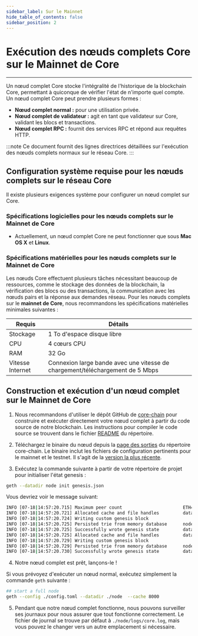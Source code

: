 ```yaml
---
sidebar_label: Sur le Mainnet
hide_table_of_contents: false
sidebar_position: 2
---
```


# Exécution des nœuds complets Core sur le Mainnet de Core

---

Un nœud complet Core stocke l'intégralité de l'historique de la blockchain Core, permettant à quiconque de vérifier l'état de n'importe quel compte. Un nœud complet Core peut prendre plusieurs formes :

- **Nœud complet normal :** pour une utilisation privée.
- **Nœud complet de validateur :** agit en tant que validateur sur Core, validant les blocs et transactions.
- **Nœud complet RPC :** fournit des services RPC et répond aux requêtes HTTP.

:::note
Ce document fournit des lignes directrices détaillées sur l'exécution des nœuds complets normaux sur le réseau Core.
:::

## Configuration système requise pour les nœuds complets sur le réseau Core

Il existe plusieurs exigences système pour configurer un nœud complet sur Core.

### Spécifications logicielles pour les nœuds complets sur le Mainnet de Core

- Actuellement, un nœud complet Core ne peut fonctionner que sous **Mac OS X** et **Linux**.

### Spécifications matérielles pour les nœuds complets sur le Mainnet de Core

Les nœuds Core effectuent plusieurs tâches nécessitant beaucoup de ressources, comme le stockage des données de la blockchain, la vérification des blocs ou des transactions, la communication avec les nœuds pairs et la réponse aux demandes réseau. Pour les nœuds complets sur le **mainnet de Core**, nous recommandons les spécifications matérielles minimales suivantes :

| Requis           | Détails                                                                       |
| ---------------- | ----------------------------------------------------------------------------- |
| Stockage         | 1 To d'espace disque libre                                                    |
| CPU              | 4 cœurs CPU                                                                   |
| RAM              | 32 Go                                                                         |
| Vitesse Internet | Connexion large bande avec une vitesse de chargement/téléchargement de 5 Mbps |

## Construction et exécution d'un nœud complet sur le Mainnet de Core

1. Nous recommandons d'utiliser le dépôt GitHub de [core-chain](https://github.com/coredao-org/core-chain) pour construire et exécuter directement votre nœud complet à partir du code source de notre blockchain. Les instructions pour compiler le code source se trouvent dans le fichier [README](https://github.com/coredao-org/core-chain#building-the-source) du répertoire.

2. Téléchargez le binaire du nœud depuis la [page des sorties](https://github.com/coredao-org/core-chain/releases) du répertoire core-chain. Le binaire inclut les fichiers de configuration pertinents pour le mainnet et le testnet. Il s'agit de la [version la plus récente](https://github.com/coredao-org/core-chain/releases/latest).

3. Exécutez la commande suivante à partir de votre répertoire de projet pour initialiser l'état genesis :

```bash
geth --datadir node init genesis.json
```

Vous devriez voir le message suivant:

```bash
INFO [07-18|14:57:20.715] Maximum peer count                       ETH=25 LES=0 total=25
INFO [07-18|14:57:20.721] Allocated cache and file handles         database=/Users/jackcrypto/go/core-chain/node/geth/chaindata cache=16 handles=16
INFO [07-18|14:57:20.724] Writing custom genesis block 
INFO [07-18|14:57:20.725] Persisted trie from memory database      nodes=25 size=87.18kB time=226.129µs gcnodes=0 gcsize=0.00B gctime=0s livenodes=1 livesize=0.00B
INFO [07-18|14:57:20.725] Successfully wrote genesis state         database=chaindata                             hash=d90508…5c034a
INFO [07-18|14:57:20.725] Allocated cache and file handles         database=/Users/jackcrypto/go/core-chain/node/geth/lightchaindata cache=16 handles=16
INFO [07-18|14:57:20.729] Writing custom genesis block 
INFO [07-18|14:57:20.729] Persisted trie from memory database      nodes=25 size=87.18kB time=178.332µs gcnodes=0 gcsize=0.00B gctime=0s livenodes=1 livesize=0.00B
INFO [07-18|14:57:20.730] Successfully wrote genesis state         database=lightchaindata                             hash=d90508…5c034a
```

4. Notre nœud complet est prêt, lançons-le !

Si vous prévoyez d'exécuter un nœud normal, exécutez simplement la commande `geth` suivante :

```bash
## start a full node
geth --config ./config.toml --datadir ./node  --cache 8000
```

5. Pendant que notre nœud complet fonctionne, nous pouvons surveiller ses journaux pour nous assurer que tout fonctionne correctement. Le fichier de journal se trouve par défaut à `./node/logs/core.log`, mais vous pouvez le changer vers un autre emplacement si nécessaire.
